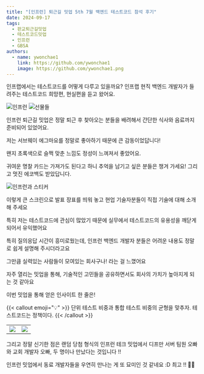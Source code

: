```yaml
---
title: "[인프런] 퇴근길 밋업 5th 7월 백엔드 테스트코드 참석 후기"
date: 2024-09-17
tags:
  - 판교퇴근길밋업
  - 테스트코드밋업
  - 인프런
  - GBSA
authors:
  - name: ywonchae1
    link: https://github.com/ywonchae1
    image: https://github.com/ywonchae1.png
---
```


인프랩에서는 테스트코드를 어떻게 다루고 있을까요? 인프랩 현직 백엔드 개발자가 들려주는 테스트코드 희망편, 현실편을 듣고 왔어요.
<!--more-->

![인프런](/images/2024/9/17/IMG_8790.jpeg)
![선물들](/images/2024/9/17/IMG_8791.jpeg)

인프런 퇴근길 밋업은 정말 퇴근 후 찾아오는 분들을 배려해서 간단한 식사와 음료까지 준비되어 있었어요.

저는 서브웨이 에그마요를 정말로 좋아하기 때문에 큰 감동이었답니다!

왠지 초록색으로 슬쩍 맞춘 느낌도 정성이 느껴져서 좋았어요.

귀여운 명찰 카드는 가져가도 된다고 하니 추억을 남기고 싶은 분들은 챙겨 가세요! 그리고 멋진 에코백도 받았답니다.

![인프런과 스티커](/images/2024/9/17/IMG_8797.jpeg)

이렇게 큰 스크린으로 발표 장표를 띄워 놓고 현업 기술자분들이 직접 기술에 대해 소개해 주세요

특히 저는 테스트코드에 관심이 많았기 때문에 실무에서 테스트코드의 유용성을 깨닫게 되어서 유익했어요

특히 질의응답 시간이 흥미로웠는데, 인프런 백엔드 개발자 분들은 어려운 내용도 정말로 쉽게 설명해 주시더라고요

그만큼 실력있는 사람들이 모여있는 회사구나! 라는 걸 느꼈어요

자주 열리는 밋업을 통해, 기술적인 고민들을 공유하면서도 회사의 가치가 높아지게 되는 것 같아요

이번 밋업을 통해 얻은 인사이트 한 줄은!

{{< callout emoji="💡" >}}
단위 테스트 비중과 통합 테스트 비중의 균형을 맞추자. 테스트코드는 정책이다.
{{< /callout >}}

<table>
  <tr>
    <td>
    <img src="/images/2024/9/17/KakaoTalk_Snapshot_20241223_195141.png" />
    </td>
    <td>
    <img src="/images/2024/9/17/KakaoTalk_Snapshot_20241223_195209.png" />
    </td>
  </tr>
</table>

그리고 정말 신기한 점은 랜덤 당첨 형식의 인프런 테크 밋업에서 디프만 서버 팀원 오빠와 교회 개발자 오빠, 두 명이나 만났다는 것입니다 !!

인프런 밋업에서 동료 개발자들을 우연히 만나는 게 또 묘미인 것 같네요 :D 최고 !! 🏄‍♂️
